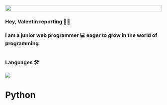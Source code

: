 <div style='display:flex;align-items:center'>
  <img src='https://user-images.githubusercontent.com/74038190/225813708-98b745f2-7d22-48cf-9150-083f1b00d6c9.gif' style=' width: 100%'/>
</div>

### Hey, Valentin reporting 👋🏽</h1>
### I am a junior web programmer  💻  eager to grow in the world of programming

<hr style='background:white'>

### Languages 🛠️

<div style='display:flex,flex-wrap:wrap'>
  <div>
        <p style='display:flex,justify-content:space-around'>
          <a href="https://skillicons.dev">
            <img src="https://skillicons.dev/icons?i=python" />
          </a>
        </p>
      <h1>Python</h1>
  </div>

</div>
